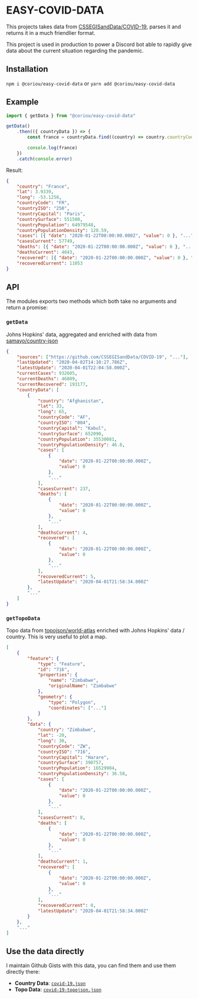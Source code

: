 # EASY-COVID-DATA

This projects takes data from [CSSEGISandData/COVID-19](https://github.com/CSSEGISandData/COVID-19), parses it and returns it in a much friendlier format.

This project is used in production to power a Discord bot able to rapidly give data about the current situation regarding the pandemic.

## Installation

`npm i @coriou/easy-covid-data` or `yarn add @coriou/easy-covid-data`

## Example

```js
import { getData } from "@coriou/easy-covid-data"

getData()
	.then(({ countryData }) => {
		const france = countryData.find((country) => country.countryCode === "FR")

		console.log(france)
	})
	.catch(console.error)
```

Result:

```json
{
	"country": "France",
	"lat": 3.9339,
	"long": -53.1258,
	"countryCode": "FR",
	"countryISO": "250",
	"countryCapital": "Paris",
	"countrySurface": 551500,
	"countryPopulation": 64979548,
	"countryPopulationDensity": 120.59,
	"cases": [{ "date": "2020-01-22T00:00:00.000Z", "value": 0 }, "..."],
	"casesCurrent": 57749,
	"deaths": [{ "date": "2020-01-22T00:00:00.000Z", "value": 0 }, "..."],
	"deathsCurrent": 4043,
	"recovered": [{ "date": "2020-01-22T00:00:00.000Z", "value": 0 }, "..."],
	"recoveredCurrent": 11053
}
```

## API

The modules exports two methods which both take no arguments and return a promise:

### `getData`

Johns Hopkins' data, aggregated and enriched with data from [samayo/country-json](https://github.com/samayo/country-json)

```json
{
	"sources": ["https://github.com/CSSEGISandData/COVID-19", "..."],
	"lastUpdated": "2020-04-02T14:10:27.786Z",
	"latestUpdate": "2020-04-01T22:04:58.000Z",
	"currentCases": 932605,
	"currentDeaths": 46809,
	"currentRecovered": 193177,
	"countryData": [
		{
			"country": "Afghanistan",
			"lat": 33,
			"long": 65,
			"countryCode": "AF",
			"countryISO": "004",
			"countryCapital": "Kabul",
			"countrySurface": 652090,
			"countryPopulation": 35530081,
			"countryPopulationDensity": 46.8,
			"cases": [
				{
					"date": "2020-01-22T00:00:00.000Z",
					"value": 0
				},
				"..."
			],
			"casesCurrent": 237,
			"deaths": [
				{
					"date": "2020-01-22T00:00:00.000Z",
					"value": 0
				},
				"..."
			],
			"deathsCurrent": 4,
			"recovered": [
				{
					"date": "2020-01-22T00:00:00.000Z",
					"value": 0
				},
				"..."
			],
			"recoveredCurrent": 5,
			"latestUpdate": "2020-04-01T21:58:34.000Z"
		},
		"..."
	]
}
```

### `getTopoData`

Topo data from [topojson/world-atlas](https://github.com/topojson/world-atlas) enriched with Johns Hopkins' data / country. This is very useful to plot a map.

```json
[
	{
		"feature": {
			"type": "Feature",
			"id": "716",
			"properties": {
				"name": "Zimbabwe",
				"originalName": "Zimbabwe"
			},
			"geometry": {
				"type": "Polygon",
				"coordinates": ["..."]
			}
		},
		"data": {
			"country": "Zimbabwe",
			"lat": -20,
			"long": 30,
			"countryCode": "ZW",
			"countryISO": "716",
			"countryCapital": "Harare",
			"countrySurface": 390757,
			"countryPopulation": 16529904,
			"countryPopulationDensity": 36.58,
			"cases": [
				{
					"date": "2020-01-22T00:00:00.000Z",
					"value": 0
				},
				"..."
			],
			"casesCurrent": 8,
			"deaths": [
				{
					"date": "2020-01-22T00:00:00.000Z",
					"value": 0
				},
				"..."
			],
			"deathsCurrent": 1,
			"recovered": [
				{
					"date": "2020-01-22T00:00:00.000Z",
					"value": 0
				},
				"..."
			],
			"recoveredCurrent": 0,
			"latestUpdate": "2020-04-01T21:58:34.000Z"
		}
	},
	"..."
]
```

## Use the data directly

I maintain Github Gists with this data, you can find them and use them directly there:

- **Country Data**: [`covid-19.json`](https://gist.github.com/9c1092560b251f2843d802b0b04beb87)
- **Topo Data**: [`covid-19-topojson.json`](https://gist.github.com/201288651baee8df5fcb45f056237739)
